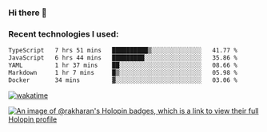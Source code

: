 ### Hi there 👋

### Recent technologies I used:
<!--START_SECTION:waka-->

```txt
TypeScript   7 hrs 51 mins   ██████████▒░░░░░░░░░░░░░░   41.77 %
JavaScript   6 hrs 44 mins   █████████░░░░░░░░░░░░░░░░   35.86 %
YAML         1 hr 37 mins    ██░░░░░░░░░░░░░░░░░░░░░░░   08.66 %
Markdown     1 hr 7 mins     █▒░░░░░░░░░░░░░░░░░░░░░░░   05.98 %
Docker       34 mins         ▓░░░░░░░░░░░░░░░░░░░░░░░░   03.06 %
```

<!--END_SECTION:waka-->
[![wakatime](https://wakatime.com/badge/user/fe50d444-0cee-4d14-a0b3-b9e8509eb4d0.svg)](https://wakatime.com/@fe50d444-0cee-4d14-a0b3-b9e8509eb4d0)

[![An image of @rakharan's Holopin badges, which is a link to view their full Holopin profile](https://holopin.me/rakharan)](https://holopin.io/@rakharan)
